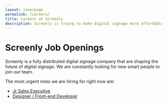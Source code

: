 ```yaml
---
layout: innerpage
permalink: /careers/
title: Careers at Screenly
description: Screenly is trying to make digital signage more affordable and painless. We need more heroes to join our team.
---
```


# Screenly Job Openings

Screenly is a fully distributed digital signage company that are shaping the future of digital signage. We are constantly looking for new smart people to join our team.

The most urgent roles we are hiring for right now are:

 * [Jr Sales Executive]({{site.url}}/careers/jr-sales-executive/)
 * [Designer / Front-end Developer]({{site.url}}/careers/designer/)
